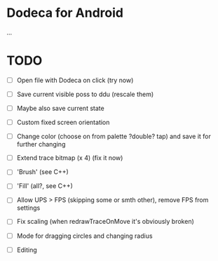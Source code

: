 # Dodeca for Android
...
# TODO
- [ ] Open file with Dodeca on click (try now)
- [ ] Save current visible poss to ddu (rescale them)
- [ ] Maybe also save current state
- [ ] Custom fixed screen orientation
- [ ] Change color (choose on from palette ?double? tap) and save it for further changing
- [ ] Extend trace bitmap (x 4) (fix it now)
- [ ] 'Brush' (see C++)
- [ ] 'Fill' (all?, see C++)
- [ ] Allow UPS > FPS (skipping some or smth other), remove FPS from settings
- [ ] Fix scaling (when redrawTraceOnMove it's obviously broken)

- [ ] Mode for dragging circles and changing radius
- [ ] Editing

